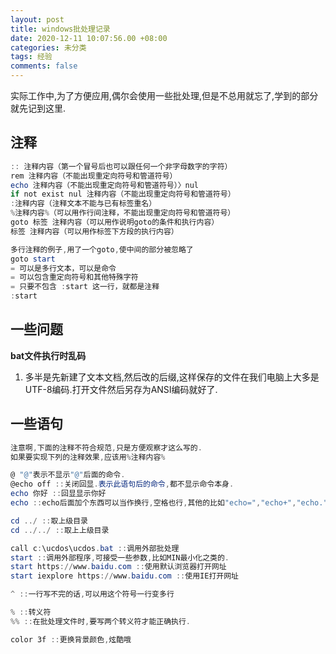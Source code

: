 ```yaml
---
layout: post
title: windows批处理记录
date: 2020-12-11 10:07:56.00 +08:00
categories: 未分类
tags: 经验
comments: false
---
```




实际工作中,为了方便应用,偶尔会使用一些批处理,但是不总用就忘了,学到的部分就先记到这里.

## 注释

```powershell
:: 注释内容（第一个冒号后也可以跟任何一个非字母数字的字符）
rem 注释内容（不能出现重定向符号和管道符号）
echo 注释内容（不能出现重定向符号和管道符号）〉nul
if not exist nul 注释内容（不能出现重定向符号和管道符号）
:注释内容（注释文本不能与已有标签重名）
%注释内容%（可以用作行间注释，不能出现重定向符号和管道符号）
goto 标签 注释内容（可以用作说明goto的条件和执行内容）
标签 注释内容（可以用作标签下方段的执行内容）

多行注释的例子,用了一个goto,使中间的部分被忽略了
goto start
= 可以是多行文本，可以是命令
= 可以包含重定向符号和其他特殊字符
= 只要不包含 :start 这一行，就都是注释
:start
```

## 一些问题

**bat文件执行时乱码**

1. 多半是先新建了文本文档,然后改的后缀,这样保存的文件在我们电脑上大多是UTF-8编码.打开文件然后另存为ANSI编码就好了.

## 一些语句

```powershell
注意啊,下面的注释不符合规范,只是方便观察才这么写的.
如果要实现下列的注释效果,应该用%注释内容%

@ "@"表示不显示"@"后面的命令.
@echo off ::关闭回显.表示此语句后的命令,都不显示命令本身.
echo 你好 ::回显显示你好
echo ::echo后面加个东西可以当作换行,空格也行,其他的比如"echo=","echo+","echo.",等等,据说有很多种方法,其中"echo=","echo,","echo;"会比较快一些

cd ../ ::取上级目录
cd ../../ ::取上上级目录

call c:\ucdos\ucdos.bat ::调用外部批处理
start ::调用外部程序,可接受一些参数,比如MIN最小化之类的.
start https://www.baidu.com ::使用默认浏览器打开网址
start iexplore https://www.baidu.com ::使用IE打开网址

^ ::一行写不完的话,可以用这个符号一行变多行

% ::转义符
%% ::在批处理文件时,要写两个转义符才能正确执行.

color 3f ::更换背景颜色,炫酷哦
```

